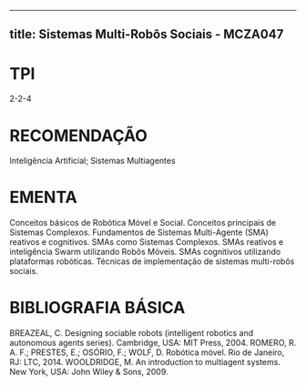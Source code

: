 
---
title: Sistemas Multi-Robôs Sociais - MCZA047 
---

# TPI

2-2-4

# RECOMENDAÇÃO

Inteligência Artificial; Sistemas Multiagentes

# EMENTA

Conceitos básicos de Robótica Móvel e Social. Conceitos principais de Sistemas Complexos. Fundamentos de Sistemas Multi-Agente (SMA) reativos e cognitivos. SMAs como Sistemas Complexos. SMAs reativos e inteligência Swarm utilizando Robôs Móveis. SMAs cognitivos utilizando plataformas robóticas. Técnicas de implementação de sistemas multi-robôs sociais.

# BIBLIOGRAFIA BÁSICA

BREAZEAL, C. Designing sociable robots (intelligent robotics and autonomous agents series). Cambridge, USA: MIT Press, 2004.
ROMERO, R. A. F.; PRESTES, E.; OSÓRIO, F.; WOLF, D. Robótica móvel. Rio de Janeiro, RJ: LTC, 2014.
WOOLDRIDGE, M. An introduction to multiagent systems. New York, USA: John Wiley & Sons, 2009.
        